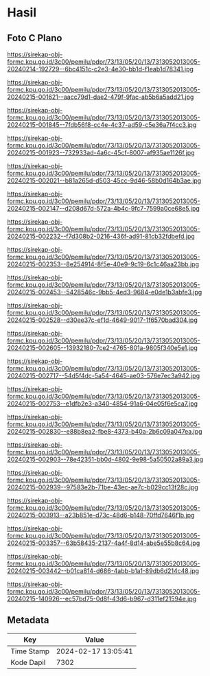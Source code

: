 # Hasil

## Foto C Plano

https://sirekap-obj-formc.kpu.go.id/3c00/pemilu/pdpr/73/13/05/20/13/7313052013005-20240214-192729--6bc4151c-c2e3-4e30-bb1d-f1eab1d78341.jpg

https://sirekap-obj-formc.kpu.go.id/3c00/pemilu/pdpr/73/13/05/20/13/7313052013005-20240215-001621--aacc79d1-dae2-479f-9fac-ab5b6a5add21.jpg

https://sirekap-obj-formc.kpu.go.id/3c00/pemilu/pdpr/73/13/05/20/13/7313052013005-20240215-001845--7fdb56f8-cc4e-4c37-ad59-c5e36a7f4cc3.jpg

https://sirekap-obj-formc.kpu.go.id/3c00/pemilu/pdpr/73/13/05/20/13/7313052013005-20240215-001923--732933ad-4a6c-45cf-8007-af935ae1126f.jpg

https://sirekap-obj-formc.kpu.go.id/3c00/pemilu/pdpr/73/13/05/20/13/7313052013005-20240215-002021--b81a265d-d503-45cc-9d46-58b0d164b3ae.jpg

https://sirekap-obj-formc.kpu.go.id/3c00/pemilu/pdpr/73/13/05/20/13/7313052013005-20240215-002147--d208d67d-572a-4b4c-9fc7-7599a0ce68e5.jpg

https://sirekap-obj-formc.kpu.go.id/3c00/pemilu/pdpr/73/13/05/20/13/7313052013005-20240215-002232--f7d308b2-0216-436f-ad91-81cb32fdbefd.jpg

https://sirekap-obj-formc.kpu.go.id/3c00/pemilu/pdpr/73/13/05/20/13/7313052013005-20240215-002353--8e254914-8f5e-40e9-9c19-6c1c46aa23bb.jpg

https://sirekap-obj-formc.kpu.go.id/3c00/pemilu/pdpr/73/13/05/20/13/7313052013005-20240215-002453--5428546c-9bb5-4ed3-9684-e0de1b3abfe3.jpg

https://sirekap-obj-formc.kpu.go.id/3c00/pemilu/pdpr/73/13/05/20/13/7313052013005-20240215-002528--d30ee37c-ef1d-4649-9017-1f6570bad304.jpg

https://sirekap-obj-formc.kpu.go.id/3c00/pemilu/pdpr/73/13/05/20/13/7313052013005-20240215-002605--13932180-7ce2-4765-801a-9805f340e5e1.jpg

https://sirekap-obj-formc.kpu.go.id/3c00/pemilu/pdpr/73/13/05/20/13/7313052013005-20240215-002717--54d5f4dc-5a54-4645-ae03-576e7ec3a942.jpg

https://sirekap-obj-formc.kpu.go.id/3c00/pemilu/pdpr/73/13/05/20/13/7313052013005-20240215-002753--e1dfb2e3-a340-4854-91a6-04e05f6e5ca7.jpg

https://sirekap-obj-formc.kpu.go.id/3c00/pemilu/pdpr/73/13/05/20/13/7313052013005-20240215-002830--e88b8ea2-fbe8-4373-b40a-2b6c09a047ea.jpg

https://sirekap-obj-formc.kpu.go.id/3c00/pemilu/pdpr/73/13/05/20/13/7313052013005-20240215-002903--78e42351-bb0d-4802-9e98-5a50502a89a3.jpg

https://sirekap-obj-formc.kpu.go.id/3c00/pemilu/pdpr/73/13/05/20/13/7313052013005-20240215-002939--97583e2b-71be-43ec-ae7c-b029cc13f28c.jpg

https://sirekap-obj-formc.kpu.go.id/3c00/pemilu/pdpr/73/13/05/20/13/7313052013005-20240215-003913--a23b851e-d73c-48d6-b148-70ffd7646f1b.jpg

https://sirekap-obj-formc.kpu.go.id/3c00/pemilu/pdpr/73/13/05/20/13/7313052013005-20240215-003357--63b58435-2137-4a4f-8d14-abe5e55b8c64.jpg

https://sirekap-obj-formc.kpu.go.id/3c00/pemilu/pdpr/73/13/05/20/13/7313052013005-20240215-003442--b01ca814-d686-4abb-b1a1-89db6d214c48.jpg

https://sirekap-obj-formc.kpu.go.id/3c00/pemilu/pdpr/73/13/05/20/13/7313052013005-20240215-140926--ec57bd75-0d8f-43d6-b967-d311ef21594e.jpg


## Metadata

| Key        | Value               |
| ---------- | ------------------- |
| Time Stamp | 2024-02-17 13:05:41 |
| Kode Dapil | 7302                |



